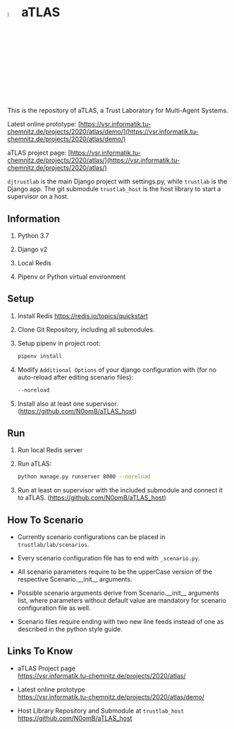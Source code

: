 # <img src="https://github.com/N0omB/aTLAS/raw/master/_logos/atlas_orange.svg" alt="aTLAS orange" width="5%"> aTLAS

This is the repository of aTLAS, a Trust Laboratory for Multi-Agent Systems.

Latest online prototype: [https://vsr.informatik.tu-chemnitz.de/projects/2020/atlas/demo/](https://vsr.informatik.tu-chemnitz.de/projects/2020/atlas/demo/)

aTLAS project page: [https://vsr.informatik.tu-chemnitz.de/projects/2020/atlas/](https://vsr.informatik.tu-chemnitz.de/projects/2020/atlas/)

`djtrustlab` is the main Django project with settings.py, while `trustlab` is the Django app. The git submodule `trustlab_host` is the host library to start a supervisor on a host.

## Information
1. Python 3.7

2. Django v2

3. Local Redis

4. Pipenv or Python virtual environment

## Setup
1. Install Redis https://redis.io/topics/quickstart

2. Clone Git Repository, including all submodules.

3. Setup pipenv in project root:
    ```bash
    pipenv install
    ```
        
4. Modify ``Additional Options`` of your django configuration with (for no auto-reload after editing scenario files):
    ```bash
    --noreload
    ```

5. Install also at least one supervisor. (https://github.com/N0omB/aTLAS_host)

   
## Run

1. Run local Redis server

2. Run aTLAS:
    ```bash
    python manage.py runserver 8000 --noreload
    ```

3. Run at least on supervisor with the included submodule and connect it to aTLAS. (https://github.com/N0omB/aTLAS_host)


## How To Scenario

- Currently scenario configurations can be placed in ``trustlab/lab/scenarios``.

- Every scenario configuration file has to end with ``_scenario.py``.

- All scenario parameters require to be the upperCase version of the respective Scenario.\_\_init\_\_ arguments.

- Possible scenario arguments derive from Scenario.\_\_init\_\_ arguments list, where parameters without default value are mandatory for scenario configuration file as well.

- Scenario files require ending with two new line feeds instead of one as described in the python style guide.


## Links To Know

* aTLAS Project page \
https://vsr.informatik.tu-chemnitz.de/projects/2020/atlas/

* Latest online prototype \
https://vsr.informatik.tu-chemnitz.de/projects/2020/atlas/demo/

* Host Library Repository and Submodule at `trustlab_host` \
https://github.com/N0omB/aTLAS_host

<!-- Identifiers, in alphabetical order -->
[atlas-logo-orange]: /_logos/atlas_orange.svg


